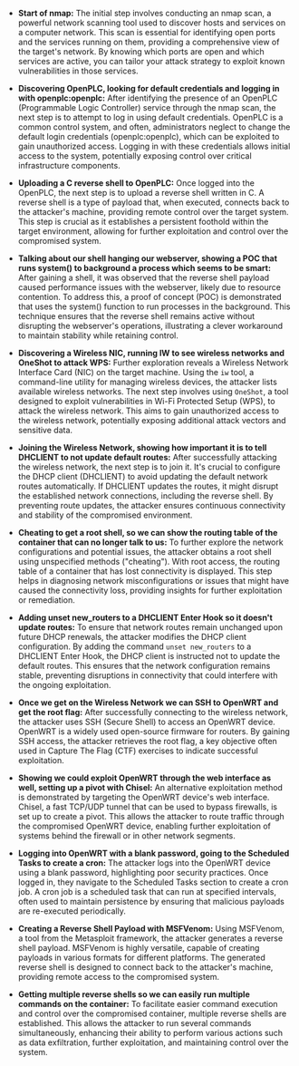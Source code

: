 
- **Start of nmap:**
  The initial step involves conducting an nmap scan, a powerful network scanning tool used to discover hosts and services on a computer network. This scan is essential for identifying open ports and the services running on them, providing a comprehensive view of the target's network. By knowing which ports are open and which services are active, you can tailor your attack strategy to exploit known vulnerabilities in those services.

- **Discovering OpenPLC, looking for default credentials and logging in with openplc:openplc:**
  After identifying the presence of an OpenPLC (Programmable Logic Controller) service through the nmap scan, the next step is to attempt to log in using default credentials. OpenPLC is a common control system, and often, administrators neglect to change the default login credentials (openplc:openplc), which can be exploited to gain unauthorized access. Logging in with these credentials allows initial access to the system, potentially exposing control over critical infrastructure components.

- **Uploading a C reverse shell to OpenPLC:**
  Once logged into the OpenPLC, the next step is to upload a reverse shell written in C. A reverse shell is a type of payload that, when executed, connects back to the attacker's machine, providing remote control over the target system. This step is crucial as it establishes a persistent foothold within the target environment, allowing for further exploitation and control over the compromised system.

- **Talking about our shell hanging our webserver, showing a POC that runs system() to background a process which seems to be smart:**
  After gaining a shell, it was observed that the reverse shell payload caused performance issues with the webserver, likely due to resource contention. To address this, a proof of concept (POC) is demonstrated that uses the system() function to run processes in the background. This technique ensures that the reverse shell remains active without disrupting the webserver's operations, illustrating a clever workaround to maintain stability while retaining control.

- **Discovering a Wireless NIC, running IW to see wireless networks and OneShot to attack WPS:**
  Further exploration reveals a Wireless Network Interface Card (NIC) on the target machine. Using the `iw` tool, a command-line utility for managing wireless devices, the attacker lists available wireless networks. The next step involves using `OneShot`, a tool designed to exploit vulnerabilities in Wi-Fi Protected Setup (WPS), to attack the wireless network. This aims to gain unauthorized access to the wireless network, potentially exposing additional attack vectors and sensitive data.

- **Joining the Wireless Network, showing how important it is to tell DHCLIENT to not update default routes:**
  After successfully attacking the wireless network, the next step is to join it. It's crucial to configure the DHCP client (DHCLIENT) to avoid updating the default network routes automatically. If DHCLIENT updates the routes, it might disrupt the established network connections, including the reverse shell. By preventing route updates, the attacker ensures continuous connectivity and stability of the compromised environment.

- **Cheating to get a root shell, so we can show the routing table of the container that can no longer talk to us:**
  To further explore the network configurations and potential issues, the attacker obtains a root shell using unspecified methods ("cheating"). With root access, the routing table of a container that has lost connectivity is displayed. This step helps in diagnosing network misconfigurations or issues that might have caused the connectivity loss, providing insights for further exploitation or remediation.

- **Adding unset new_routers to a DHCLIENT Enter Hook so it doesn't update routes:**
  To ensure that network routes remain unchanged upon future DHCP renewals, the attacker modifies the DHCP client configuration. By adding the command `unset new_routers` to a DHCLIENT Enter Hook, the DHCP client is instructed not to update the default routes. This ensures that the network configuration remains stable, preventing disruptions in connectivity that could interfere with the ongoing exploitation.

- **Once we get on the Wireless Network we can SSH to OpenWRT and get the root flag:**
  After successfully connecting to the wireless network, the attacker uses SSH (Secure Shell) to access an OpenWRT device. OpenWRT is a widely used open-source firmware for routers. By gaining SSH access, the attacker retrieves the root flag, a key objective often used in Capture The Flag (CTF) exercises to indicate successful exploitation.

- **Showing we could exploit OpenWRT through the web interface as well, setting up a pivot with Chisel:**
  An alternative exploitation method is demonstrated by targeting the OpenWRT device's web interface. Chisel, a fast TCP/UDP tunnel that can be used to bypass firewalls, is set up to create a pivot. This allows the attacker to route traffic through the compromised OpenWRT device, enabling further exploitation of systems behind the firewall or in other network segments.

- **Logging into OpenWRT with a blank password, going to the Scheduled Tasks to create a cron:**
  The attacker logs into the OpenWRT device using a blank password, highlighting poor security practices. Once logged in, they navigate to the Scheduled Tasks section to create a cron job. A cron job is a scheduled task that can run at specified intervals, often used to maintain persistence by ensuring that malicious payloads are re-executed periodically.

- **Creating a Reverse Shell Payload with MSFVenom:**
  Using MSFVenom, a tool from the Metasploit framework, the attacker generates a reverse shell payload. MSFVenom is highly versatile, capable of creating payloads in various formats for different platforms. The generated reverse shell is designed to connect back to the attacker's machine, providing remote access to the compromised system.

- **Getting multiple reverse shells so we can easily run multiple commands on the container:**
  To facilitate easier command execution and control over the compromised container, multiple reverse shells are established. This allows the attacker to run several commands simultaneously, enhancing their ability to perform various actions such as data exfiltration, further exploitation, and maintaining control over the system.
